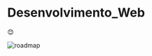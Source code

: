 # Desenvolvimento_Web

😊

![roadmap](https://github.com/user-attachments/assets/7323b141-2cbd-430a-b9c4-013eae7a6d41)

